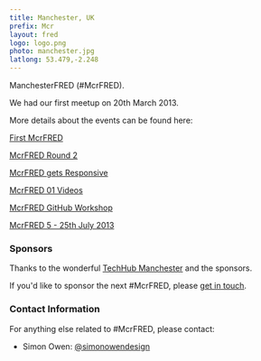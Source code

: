 ```yaml
---
title: Manchester, UK
prefix: Mcr
layout: fred
logo: logo.png
photo: manchester.jpg
latlong: 53.479,-2.248
---
```


ManchesterFRED (#McrFRED).

We had our first meetup on 20th March 2013.

More details about the events can be found here:

[First McrFRED](http://simonowendesign.co.uk/blog/2013/03/21/first-mcrfred/)

[McrFRED Round 2](http://simonowendesign.co.uk/blog/2013/03/27/mcrfred-round-2/)

[McrFRED gets Responsive](http://simonowendesign.co.uk/blog/2013/05/01/manchester-fred-gets-responsive/)

[McrFRED 01 Videos](http://simonowendesign.co.uk/blog/2013/05/05/mcrfred-01-videos/)

[McrFRED GitHub Workshop](http://simonowendesign.co.uk/blog/2013/05/08/mcrfred-round-3-github-workshop/)

[McrFRED 5 - 25th July 2013](http://simonowendesign.co.uk/blog/2013/05/08/mcrfred-round-3-github-workshop/)

### Sponsors

Thanks to the wonderful [TechHub Manchester](http://manchester.techhub.com/) and the sponsors.

If you'd like to sponsor the next #McrFRED, please [get in touch](http://simonowendesign.co.uk/contact/).

### Contact Information

For anything else related to #McrFRED, please contact:

+ Simon Owen: [@simonowendesign](http://twitter.com/simonowendesign)
